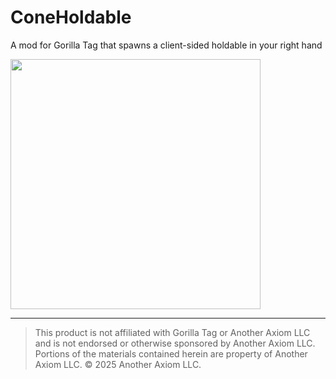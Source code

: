 # ConeHoldable
A mod for Gorilla Tag that spawns a client-sided holdable in your right hand

<img src="https://i.imgur.com/JiW5wWG.png" width=400px>

---

> This product is not affiliated with Gorilla Tag or Another Axiom LLC and is not endorsed or otherwise sponsored by Another Axiom LLC. Portions of the materials contained herein are property of Another Axiom LLC. © 2025 Another Axiom LLC.
